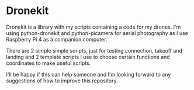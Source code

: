 # Dronekit

Dronekit is a library with my scripts containing a code for my drones. I'm using python-dronekit and python-picamera for aerial photography as I use Raspberry Pi 4 as a companion computer. 

There are 2 simple simple scripts, just for testing connection, takeoff and landing and 2 template scripts I use to choose certain functions and coordinates to make useful scripts.  

I'll be happy if this can help someone and I'm looking forward to any suggestions of how to improve this repository.  
